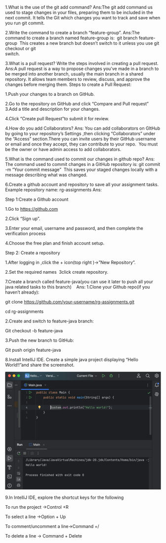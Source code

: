 1.What is the use of the git add command?
Ans:The git add command us used to stage changes in your files, preparing them to be included in the next commit. It tells the Git which changes you want to track and save when you run git commit.

2.Write the command to create a branch “feature-group”.
Ans:The command to create a branch named feature-group is:                  git branch feature-group       This creates a new branch but doesn’t switch to it unless you use git checkout or git                          
switch.

3.What is a pull request? Write the steps involved in creating a pull request.
Ans:A pull request is a way to propose changes you've made in a branch to be merged into another branch, usually the main branch in a shared repository.
It allows team members to review, discuss, and approve the changes before merging them. Steps to create a Pull Request:

1.Push your changes to a branch on GitHub.

2.Go to the repository on GitHub and click “Compare and Pull request” 3.Add a title and description for your changes.

4.Click “Create pull Request”to submit it for review.

4.How do you add Collaborators?
Ans: You can add collaborators on GItHub by going to your repository’s Settings ,then clicking “Collaborators” under the “Access” section.There you can invite users by their GitHub username or email and once they accept, they can contribute to your repo.  You must be the owner or have admin access to add collaborators.

5.What is the command used to commit our changes in github repo?
Ans: The command used to commit changes in a GitHub repository is:
git commit -m “Your commit message”      This saves your staged changes locally with a message describing what was changed.

6.Create a github account and repository to save all your assignment tasks. Example repository name: rg-assignments
Ans:

Step 1:Create a Github account

1.Go to https://github.com

2.Click “Sign up”.

3.Enter your email, username and password, and then complete the verification process

4.Choose the free plan and finish account setup.

Step 2: Create a repository

1.After logging in ,click the + icon(top right )->”New Repository”.

2.Set the required names  3click create repository.


7.Create a branch called feature-java(you can use it later to push all your java related tasks to this branch)  
 Ans:
1.Clone your Github repo(if you haven’t already):

git clone https://github.com/your-username/rg-assignments.git

cd rg-assignments

2.Create and switch to feature-java branch:

Git checkout -b feature-java

3.Push the new branch to GitHub:

Git push origin feature-java

8.Install IntelliJ IDE. Create a simple java project displaying “Hello World!!”and share the screenshot.

![img.png](img.png)

9.In IntelliJ IDE, explore the shortcut keys for the following

To run the project ->Control +R

To select a line ->Option + Up

To comment/uncomment a line->Command +/

To delete a line ->  Command + Delete

